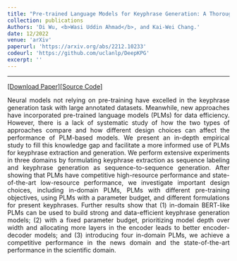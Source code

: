 ```yaml
---
title: "Pre-trained Language Models for Keyphrase Generation: A Thorough Empirical Study"
collection: publications
Authors: 'Di Wu, <b>Wasi Uddin Ahmad</b>, and Kai-Wei Chang.'
date: 12/2022
venue: 'arXiv'
paperurl: 'https://arxiv.org/abs/2212.10233'
codeurl: 'https://github.com/uclanlp/DeepKPG'
excerpt: ''
---
```

---
<a href='https://arxiv.org/pdf/2212.10233.pdf' target="_blank">[Download Paper]</a><a href='https://github.com/uclanlp/DeepKPG' target="_blank">[Source Code]</a>

<p align="justify">
Neural models not relying on pre-training have excelled in the keyphrase generation task with large annotated datasets. Meanwhile, new approaches have 
  incorporated pre-trained language models (PLMs) for data efficiency. However, there is a lack of systematic study of how the two types of approaches compare 
  and how different design choices can affect the performance of PLM-based models. We present an in-depth empirical study to fill this knowledge gap and 
  facilitate a more informed use of PLMs for keyphrase extraction and generation. We perform extensive experiments in three domains by formulating 
  keyphrase extraction as sequence labeling and keyphrase generation as sequence-to-sequence generation. After showing that PLMs have competitive 
  high-resource performance and state-of-the-art low-resource performance, we investigate important design choices, including in-domain PLMs, PLMs with 
  different pre-training objectives, using PLMs with a parameter budget, and different formulations for present keyphrases. Further results show that 
  (1) in-domain BERT-like PLMs can be used to build strong and data-efficient keyphrase generation models; (2) with a fixed parameter budget, prioritizing 
  model depth over width and allocating more layers in the encoder leads to better encoder-decoder models; and (3) introducing four in-domain PLMs, we 
  achieve a competitive performance in the news domain and the state-of-the-art performance in the scientific domain.
</p>
